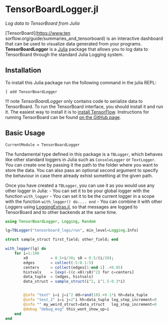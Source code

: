 
# TensorBoardLogger.jl

*Log data to TensorBoard from Julia*

[TensorBoard](https://www.ten
sorflow.org/guide/summaries_and_tensorboard) is an interactive
dashboard that can be used to visualize data generated from your programs. 
**TensorBoardLogger** is a [Julia](https://julialang.org) package that allows
you to log data to TensorBoard through the standard Julia Logging system.

## Installation

To install this Julia package run the following command in the julia REPL:
```
] add TensorBoardLogger
```

!!! note 
    *TensorBoardLogger* only contains code to serialize data to TensorBoard. 
    To run the TensorBoard interface, you should install it and run it. 
    The easiest way to install it is to [install TensorFlow](https://www.tensorflow.org/install). 
    Instructions for running TensorBoard can be found [on the GitHub page](https://github.com/tensorflow/tensorboard).

## Basic Usage
```@meta
CurrentModule = TensorBoardLogger
```

The fundamental type defined in this package is a `TBLogger`, which behaves like
other standard loggers in Julia such as `ConsoleLogger` or `TextLogger`. You can 
create one by passing it the path to the folder where you want to store the data.
You can also pass an optional second argument to specify the behaviour in case 
there already exhist something at the given path.

Once you have created a `TBLogger`, you can use it as you would use any other 
logger in Julia: 
    - You can set it to be your global logger with the function `with_logger`
    - You can set it to be the current logger in a scope with the function `with_logger() do.... end`
    - You can combine it with other Loggers using [LoggingExtras.jl](https://github.com/oxinabox/LoggingExtras.jl), so that messages are logged to TensorBoard and to other backends at the same time.

```julia
using TensorBoardLogger, Logging, Random

lg=TBLogger("tensorboard_logs/run", min_level=Logging.Info)

struct sample_struct first_field; other_field; end

with_logger(lg) do
    for i=1:100
        x0          = 0.5+i/30; s0 = 0.5/(i/20);
        edges       = collect(-5:0.1:5)
        centers     = collect(edges[1:end-1] .+0.05)
        histvals    = [exp(-((c-x0)/s0)^2) for c=centers]
        data_tuple  = (edges, histvals)
        data_struct = sample_struct(i^2, i^1.5-0.3*i) 


        @info "test" i=i j=i^2 dd=rand(10).+0.1*i hh=data_tuple
        @info "test_2" i=i j=2^i hh=data_tuple log_step_increment=0
        @info "" my_weird_struct=data_struct   log_step_increment=0
        @debug "debug_msg" this_wont_show_up=i
    end
end
```